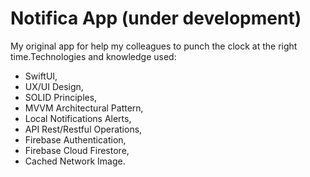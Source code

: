 # Notifica App (under development)

My original app for help my colleagues to punch the clock at the right time.Technologies and knowledge used:
* SwiftUI,
* UX/UI Design,
* SOLID Principles,
* MVVM Architectural Pattern,
* Local Notifications Alerts,
* API Rest/Restful Operations,
* Firebase Authentication,
* Firebase Cloud Firestore,
* Cached Network Image.
